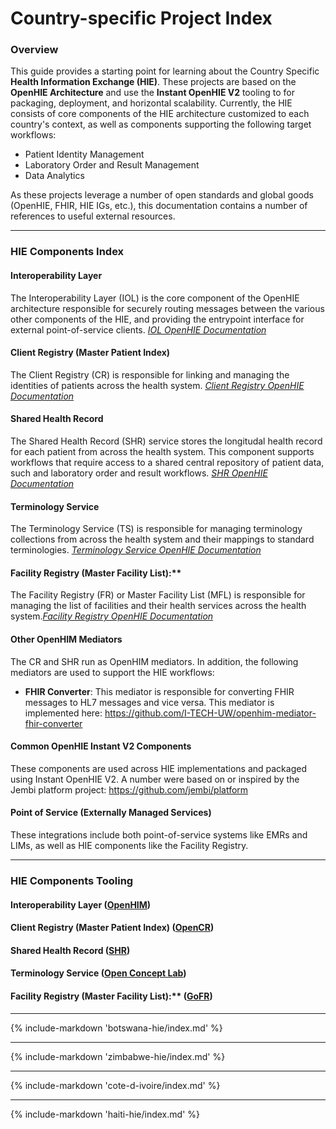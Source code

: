 # Country-specific Project Index

### Overview
This guide provides a starting point for learning about the Country Specific **Health Information Exchange (HIE)**. These projects are based on the **OpenHIE Architecture** and use the **Instant OpenHIE V2** tooling to for packaging, deployment, and horizontal scalability. Currently, the HIE consists of core components of the HIE architecture customized to each country's context, as well as components supporting the following target workflows: 
- Patient Identity Management 
- Laboratory Order and Result Management
- Data Analytics

As these projects leverage a number of open standards and global goods (OpenHIE, FHIR, HIE IGs, etc.), this documentation contains a number of references to useful external resources.

*****

### HIE Components Index

#### Interoperability Layer
The Interoperability Layer (IOL) is the core component of the OpenHIE architecture responsible for securely routing messages between the various other components of the HIE, and providing the entrypoint interface for external point-of-service clients. *[IOL OpenHIE Documentation](https://guides.ohie.org/arch-spec/openhie-component-specifications-1/openhie-interoperability-layer-iol)*

#### Client Registry (Master Patient Index)
The Client Registry (CR) is responsible for linking and managing the identities of patients across the health system. *[Client Registry OpenHIE Documentation](https://guides.ohie.org/arch-spec/openhie-component-specifications-1/client-registry)*

#### Shared Health Record 
The Shared Health Record (SHR) service stores the longitudal health record for each patient from across the health system. This component supports workflows that require access to a shared central repository of patient data, such and laboratory order and result workflows. *[SHR OpenHIE Documentation](https://guides.ohie.org/arch-spec/openhie-component-specifications-1/openhie-shared-health-record-shr)*

#### Terminology Service
The Terminology Service (TS) is responsible for managing terminology collections from across the health system and their mappings to standard terminologies. *[Terminology Service OpenHIE Documentation](https://guides.ohie.org/arch-spec/openhie-component-specifications-1/openhie-terminology-service-ts)*

#### Facility Registry (Master Facility List):** 
The Facility Registry (FR) or Master Facility List (MFL) is responsible for managing the list of facilities and their health services across the health system.*[Facility Registry OpenHIE Documentation](https://guides.ohie.org/arch-spec/openhie-component-specifications-1/openhie-facility-registry-fr)* 

#### Other OpenHIM Mediators 
The CR and SHR run as OpenHIM mediators. In addition, the following mediators are used to support the HIE workflows:

- **FHIR Converter**: This mediator is responsible for converting FHIR messages to HL7 messages and vice versa. This mediator is implemented here: https://github.com/I-TECH-UW/openhim-mediator-fhir-converter

#### Common OpenHIE Instant V2 Components
These components are used across HIE implementations and packaged using Instant OpenHIE V2. A number were based on or inspired by the Jembi platform project: https://github.com/jembi/platform

#### Point of Service (Externally Managed Services)
These integrations include both point-of-service systems like EMRs and LIMs, as well as HIE components like the Facility Registry. 

*****
### HIE Components Tooling

#### Interoperability Layer ([OpenHIM](https://openhim.org/))

#### Client Registry (Master Patient Index) ([OpenCR](https://github.com/intrahealth/client-registry))

#### Shared Health Record ([SHR](https://github.com/i-tech-uw/shared-health-record))

#### Terminology Service ([Open Concept Lab](https://openconceptlab.org/))

#### Facility Registry (Master Facility List):** ([GoFR](https://www.facilitymatch.net/documentation))

*****
{% include-markdown 'botswana-hie/index.md' %}
*****
{% include-markdown 'zimbabwe-hie/index.md' %}
*****
{% include-markdown 'cote-d-ivoire/index.md' %}
*****
{% include-markdown 'haiti-hie/index.md' %}
